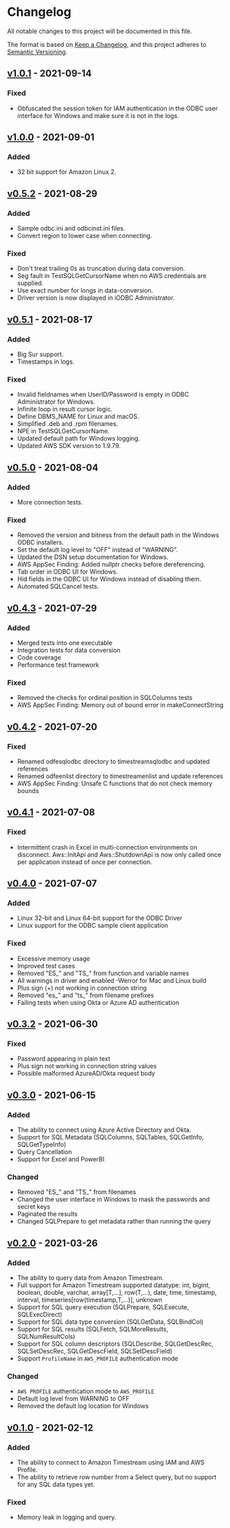 # Changelog
All notable changes to this project will be documented in this file.

The format is based on [Keep a Changelog](https://keepachangelog.com/en/1.0.0/),
and this project adheres to [Semantic Versioning](https://semver.org/spec/v2.0.0.html).

## [v1.0.1](https://github.com/Bit-Quill/timestream-odbc/releases/tag/v1.0.1) - 2021-09-14
### Fixed
- Obfuscated the session token for IAM authentication in the ODBC user interface for Windows and make sure it is not in the logs.

## [v1.0.0](https://github.com/Bit-Quill/timestream-odbc/releases/tag/v1.0.0) - 2021-09-01
### Added
- 32 bit support for Amazon Linux 2.

## [v0.5.2](https://github.com/Bit-Quill/timestream-odbc/releases/tag/v0.5.2) - 2021-08-29
### Added
- Sample odbc.ini and odbcinst.ini files.
- Convert region to lower case when connecting.

### Fixed
- Don't treat trailing 0s as truncation during data conversion.
- Seg fault in TestSQLGetCursorName when no AWS credentials are supplied.
- Use exact number for longs in data-conversion.
- Driver version is now displayed in iODBC Administrator.

## [v0.5.1](https://github.com/Bit-Quill/timestream-odbc/releases/tag/v0.5.1) - 2021-08-17
### Added
- Big Sur support.
- Timestamps in logs.

### Fixed
- Invalid fieldnames when UserID/Password is empty in ODBC Administrator for Windows.
- Infinite loop in result cursor logic.
- Define DBMS_NAME for Linux and macOS.
- Simplified .deb and .rpm filenames.
- NPE in TestSQLGetCursorName.
- Updated default path for Windows logging.
- Updated AWS SDK version to 1.9.79.

## [v0.5.0](https://github.com/Bit-Quill/timestream-odbc/releases/tag/v0.5.0) - 2021-08-04
### Added
- More connection tests.

### Fixed
- Removed the version and bitness from the default path in the Windows ODBC installers.
- Set the default log level to "OFF" instead of "WARNING".
- Updated the DSN setup documentation for Windows.
- AWS AppSec Finding: Added nullptr checks before dereferencing.
- Tab order in ODBC UI for Windows.
- Hid fields in the ODBC UI for Windows instead of disabling them.
- Automated SQLCancel tests.

## [v0.4.3](https://github.com/Bit-Quill/timestream-odbc/releases/tag/v0.4.3) - 2021-07-29
### Added
- Merged tests into one executable
- Integration tests for data conversion
- Code coverage
- Performance test framework

### Fixed
- Removed the checks for ordinal position in SQLColumns tests
- AWS AppSec Finding: Memory out of bound error in makeConnectString

## [v0.4.2](https://github.com/Bit-Quill/timestream-odbc/releases/tag/v0.4.2) - 2021-07-20
### Fixed
- Renamed odfesqlodbc directory to timestreamsqlodbc and updated references
- Renamed odfeenlist directory to timestreamenlist and update references
- AWS AppSec Finding: Unsafe C functions that do not check memory bounds

## [v0.4.1](https://github.com/Bit-Quill/timestream-odbc/releases/tag/v0.4.1) - 2021-07-08
### Fixed
- Intermittent crash in Excel in multi-connection environments on disconnect. Aws::InitApi and Aws::ShutdownApi is now only called once per application instead of once per connection.

## [v0.4.0](https://github.com/Bit-Quill/timestream-odbc/releases/tag/v0.4.0) - 2021-07-07
### Added
- Linux 32-bit and Linux 64-bit support for the ODBC Driver
- Linux support for the ODBC sample client application 

### Fixed
- Excessive memory usage
- Improved test cases
- Removed "ES_" and "TS_" from function and variable names
- All warnings in driver and enabled -Werror for Mac and Linux build
- Plus sign (+) not working in connection string
- Removed "es_" and "ts_" from filename prefixes
- Failing tests when using Okta or Azure AD authentication

## [v0.3.2](https://github.com/Bit-Quill/timestream-odbc/releases/tag/v0.3.2) - 2021-06-30
### Fixed
- Password appearing in plain text
- Plus sign not working in connection string values
- Possible malformed AzureAD/Okta request body

## [v0.3.0](https://github.com/Bit-Quill/timestream-odbc/releases/tag/v0.3.0) - 2021-06-15
### Added
- The ability to connect using Azure Active Directory and Okta.
- Support for SQL Metadata (SQLColumns, SQLTables, SQLGetInfo, SQLGetTypeInfo)
- Query Cancellation
- Support for Excel and PowerBI
### Changed
- Removed "ES_" and "TS_" from filenames
- Changed the user interface in Windows to mask the passwords and secret keys
- Paginated the results
- Changed SQLPrepare to get metadata rather than running the query

## [v0.2.0](https://github.com/Bit-Quill/timestream-odbc/releases/tag/v0.2.0) - 2021-03-26
### Added
- The ability to query data from Amazon Timestream.
- Full support for Amazon Timestream supported datatype: int, bigint, boolean, double, varchar, array[T,...], row(T,...), date, time, timestamp, interval, timeseries[row(timestamp,T,...)], unknown
- Support for SQL query execution (SQLPrepare, SQLExecute, SQLExecDirect)
- Support for SQL data type conversion (SQLGetData, SQLBindCol)
- Support for SQL results (SQLFetch, SQLMoreResults, SQLNumResultCols)
- Support for SQL column descriptors (SQLDescribe, SQLGetDescRec, SQLSetDescRec, SQLGetDescField, SQLSetDescField)
- Support `ProfileName` in `AWS_PROFILE` authentication mode
### Changed
- `AWS PROFILE` authentication mode to `AWS_PROFILE`
- Default log level from WARNING to OFF
- Removed the default log location for Windows

## [v0.1.0](https://github.com/Bit-Quill/timestream-odbc/releases/tag/v0.1.0) - 2021-02-12
### Added
- The ability to connect to Amazon Timestream using IAM and AWS Profile.
- The ability to retrieve row number from a Select query, but no support for any SQL data types yet.
### Fixed
- Memory leak in logging and query.

